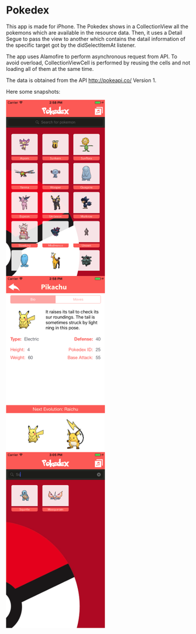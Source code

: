 # Pokedex

This app is made for iPhone. The Pokedex shows in a CollectionView all the pokemons which are available in the resource data. Then, it uses a Detail Segue to pass the view to another which contains the datail information of the specific target got by the didSelectItemAt listener. 

The app uses Alamofire to perform asynchronous request from API. To avoid overload, CollectionViewCell is performed by reusing the cells and not loading all of them at the same time.

The data is obtained from the API http://pokeapi.co/ Version 1. 

Here some snapshots:

<img src="https://raw.githubusercontent.com/saulrivera/Pokedex/master/snaps/front.png" width="270" align="left">
<img src="https://raw.githubusercontent.com/saulrivera/Pokedex/master/snaps/details.png" width="270" align="left">
<img src="https://raw.githubusercontent.com/saulrivera/Pokedex/master/snaps/search.png" width="270" align="left">
